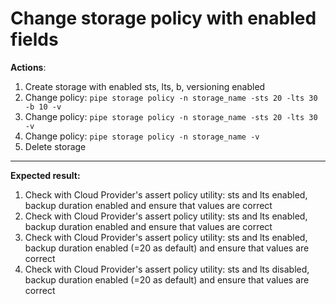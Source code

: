 # Change storage policy with enabled fields

**Actions**:
1. Create storage with enabled sts, lts, b, versioning enabled
2. Change policy: `pipe storage policy -n storage_name -sts 20 -lts 30 -b 10 -v`
3. Change policy: `pipe storage policy -n storage_name -sts 20 -lts 30 -v`
4. Change policy: `pipe storage policy -n storage_name -v`
5. Delete storage

***
**Expected result:**

1. Check with Cloud Provider's assert policy utility: sts and lts enabled, backup duration enabled and ensure that values are correct
2. Check with Cloud Provider's assert policy utility: sts and lts enabled, backup duration enabled and ensure that values are correct
3. Check with Cloud Provider's assert policy utility: sts and lts enabled, backup duration enabled (=20 as default) and ensure that values are correct
4. Check with Cloud Provider's assert policy utility: sts and lts disabled, backup duration enabled (=20 as default) and ensure that values are correct
